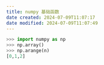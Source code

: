 ```yaml
---
title: numpy 基础函数
date created: 2024-07-09T11:07:17
date modified: 2024-07-09T11:07:49
---
```

```python
>>> import numpy as np
>>> np.array()
>>> np.arange(n)
[0,1,2]
```